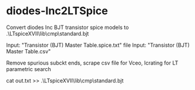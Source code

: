 # diodes-Inc2LTSpice
Convert diodes Inc BJT transistor spice models to .\LTspiceXVII\lib\cmp\standard.bjt

Input: "Transistor (BJT) Master Table.spice.txt" file
Input: "Transistor (BJT) Master Table.csv"

Remove spurious subckt ends, scrape csv file for Vceo, Icrating for LT parametric search

cat out.txt >> .\LTspiceXVII\lib\cmp\standard.bjt
